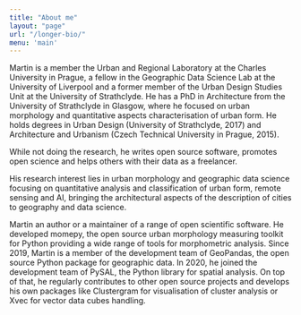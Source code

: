 ```yaml
---
title: "About me"
layout: "page"
url: "/longer-bio/"
menu: 'main'
---
```


Martin is a member the Urban and Regional Laboratory at the Charles University in Prague, a fellow in the Geographic Data Science Lab at the University of Liverpool and a former member of the Urban Design Studies Unit at the University of Strathclyde. He has a PhD in Architecture from the University of Strathclyde in Glasgow, where he focused on urban morphology and quantitative aspects characterisation of urban form. He holds degrees in Urban Design (University of Strathclyde, 2017) and Architecture and Urbanism (Czech Technical University in Prague, 2015).

While not doing the research, he writes open source software, promotes open science and helps others with their data as a freelancer.

His research interest lies in urban morphology and geographic data science focusing on quantitative analysis and classification of urban form, remote sensing and AI, bringing the architectural aspects of the description of cities to geography and data science.

Martin an author or a maintainer of a range of open scientific software. He developed momepy, the open source urban morphology measuring toolkit for Python providing a wide range of tools for morphometric analysis. Since 2019, Martin is a member of the development team of  GeoPandas, the open source Python package for geographic data. In 2020, he joined the development team of PySAL, the Python library for spatial analysis. On top of that, he regularly contributes to other open source projects and develops his own packages like Clustergram for visualisation of cluster analysis or Xvec for vector data cubes handling.
